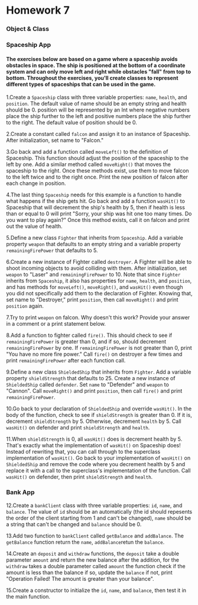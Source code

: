 # Homework 7 

### Object & Class

### Spaceship App

#### The exercises below are based on a game where a spaceship avoids obstacles in space. The ship is positioned at the bottom of a coordinate system and can only move left and right while obstacles "fall" from top to bottom. Throughout the exercises, you'll create classes to represent different types of spaceships that can be used in the game.

1.Create a `Spaceship` class with three variable properties: `name`, `health`, and `position`. The default value of name should be an empty string and health should be 0. position will be represented by an Int where negative numbers place the ship further to the left and positive numbers place the ship further to the right. The default value of position should be 0.

2.Create a constant called `falcon` and assign it to an instance of Spaceship. After initialization, set name to "Falcon."

3.Go back and add a function called `moveLeft()` to the definition of Spaceship. This function should adjust the position of the spaceship to the left by one. Add a similar method called `moveRight()` that moves the spaceship to the right. Once these methods exist, use them to move falcon to the left twice and to the right once. Print the new position of falcon after each change in position.

4.The last thing `Spaceship` needs for this example is a function to handle what happens if the ship gets hit. Go back and add a function `wasHit()` to Spaceship that will decrement the ship's health by 5, then if health is less than or equal to 0 will print "Sorry, your ship was hit one too many times. Do you want to play again?" Once this method exists, call it on falcon and print out the value of health.

5.Define a new class `Fighter` that inherits from `Spaceship`. Add a variable property `weapon` that defaults to an empty string and a variable property `remainingFirePower` that defaults to 5.

6.Create a new instance of Fighter called `destroyer`. A Fighter will be able to shoot incoming objects to avoid colliding with them. After initialization, set `weapon` to "Laser" and `remainingFirePower` to 10. Note that since `Fighter` inherits from `Spaceship`, it also has properties for `name`, `health`, and `position`, and has methods for `moveLeft()`, `moveRight()`, and `wasHit()` even though you did not specifically add them to the declaration of Fighter. Knowing that, set name to "Destroyer," print `position`, then call `moveRight()` and print `position` again.

7.Try to print `weapon` on falcon. Why doesn't this work? Provide your answer in a comment or a print statement below.

8.Add a function to fighter called `fire()`. This should check to see if `remainingFirePower` is greater than 0, and if so, should decrement `remainingFirePower` by one. If `remainingFirePower` is not greater than 0, print "You have no more fire power." Call `fire()` on destroyer a few times and print `remainingFirePower` after each function call.

9.Define a new class `ShieldedShip` that inherits from `Fighter`. Add a variable property `shieldStrength` that defaults to 25. Create a new instance of `ShieldedShip` called `defender`. Set `name` to "Defender" and `weapon` to "Cannon". Call `moveRight()` and print `position`, then call `fire()` and print `remainingFirePower`.

10.Go back to your declaration of `ShieldedShip` and override `wasHit()`. In the body of the function, check to see if `shieldStrength` is greater than 0. If it is, decrement `shieldStrength` by 5. Otherwise, decrement `health` by 5. Call `wasHit()` on defender and print `shieldStrength` and `health`.

11.When `shieldStrength` is 0, all `wasHit()` does is decrement health by 5. That's exactly what the implementation of `wasHit()` on Spaceship does! Instead of rewriting that, you can call through to the superclass implementation of `wasHit()`. Go back to your implementation of `wasHit()` on `ShieldedShip` and remove the code where you decrement health by 5 and replace it with a call to the superclass's implementation of the function. Call `wasHit()` on defender, then print `shieldStrength` and `health`.

### Bank App

12.Create a `bankClient` class with three variable properties: `id`, `name`, and `balance`. The value of `id` should be an automatically (the id should repesents the order of the client starting from 1 and can't be changed), `name` should be a string that can't be changed and `balance` should be 0.

13.Add two function to `bankClient` called `getBalance` and `addBalance`. The `getBalance` function return the `name`, `addBalance`retun the `balance`.

14.Create an `deposit` and `withdraw` functions, the `deposit` take a double parameter `amount` and return the new balance after the addition, for the `withdraw` takes a double parameter called `amount` the function check if the amount is less than the balance if so, update the `balance` if not, print "Operation Failed! The amount is greater than your balance".

15.Create a constructor to initialize the `id`, `name`, and `balance`, then test it in the main function.


